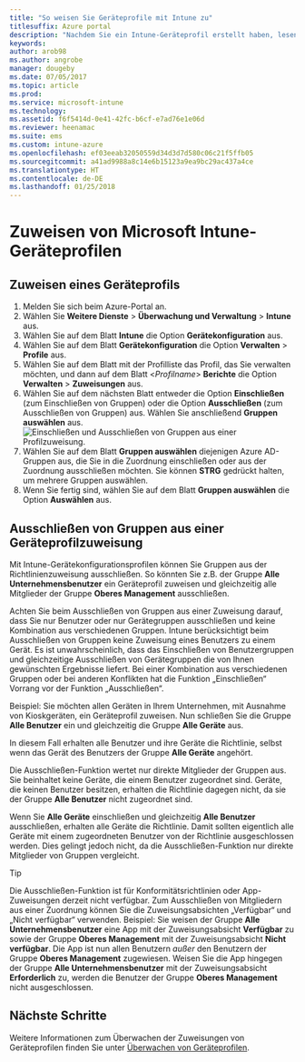 ```yaml
---
title: "So weisen Sie Geräteprofile mit Intune zu"
titlesuffix: Azure portal
description: "Nachdem Sie ein Intune-Geräteprofil erstellt haben, lesen Sie dieses Thema, um zu erfahren, wie Sie es Geräten zuweisen."
keywords: 
author: arob98
ms.author: angrobe
manager: dougeby
ms.date: 07/05/2017
ms.topic: article
ms.prod: 
ms.service: microsoft-intune
ms.technology: 
ms.assetid: f6f5414d-0e41-42fc-b6cf-e7ad76e1e06d
ms.reviewer: heenamac
ms.suite: ems
ms.custom: intune-azure
ms.openlocfilehash: ef03eeab32050559d34d3d7d580c06c21f5ffb05
ms.sourcegitcommit: a41ad9988a8c14e6b15123a9ea9bc29ac437a4ce
ms.translationtype: HT
ms.contentlocale: de-DE
ms.lasthandoff: 01/25/2018
---
```

# <a name="how-to-assign-microsoft-intune-device-profiles"></a>Zuweisen von Microsoft Intune-Geräteprofilen

## <a name="assign-a-device-profile"></a>Zuweisen eines Geräteprofils

1. Melden Sie sich beim Azure-Portal an.
2. Wählen Sie **Weitere Dienste** > **Überwachung und Verwaltung** > **Intune** aus.
3. Wählen Sie auf dem Blatt **Intune** die Option **Gerätekonfiguration** aus.
1. Wählen Sie auf dem Blatt **Gerätekonfiguration** die Option **Verwalten** > **Profile** aus.
2. Wählen Sie auf dem Blatt mit der Profilliste das Profil, das Sie verwalten möchten, und dann auf dem Blatt <*Profilname*> **Berichte** die Option **Verwalten** > **Zuweisungen** aus.
3. Wählen Sie auf dem nächsten Blatt entweder die Option **Einschließen** (zum Einschließen von Gruppen) oder die Option **Ausschließen** (zum Ausschließen von Gruppen) aus. Wählen Sie anschließend **Gruppen auswählen** aus.
![Einschließen und Ausschließen von Gruppen aus einer Profilzuweisung.](./media/group-include-exclude.png)
4. Wählen Sie auf dem Blatt **Gruppen auswählen** diejenigen Azure AD-Gruppen aus, die Sie in die Zuordnung einschließen oder aus der Zuordnung ausschließen möchten. Sie können **STRG** gedrückt halten, um mehrere Gruppen auswählen.
4. Wenn Sie fertig sind, wählen Sie auf dem Blatt **Gruppen auswählen** die Option **Auswählen** aus.



## <a name="how-to-exclude-groups-from-a-device-profile-assignment"></a>Ausschließen von Gruppen aus einer Geräteprofilzuweisung

Mit Intune-Gerätekonfigurationsprofilen können Sie Gruppen aus der Richtlinienzuweisung ausschließen. So könnten Sie z.B. der Gruppe **Alle Unternehmensbenutzer** ein Geräteprofil zuweisen und gleichzeitig alle Mitglieder der Gruppe **Oberes Management** ausschließen.

Achten Sie beim Ausschließen von Gruppen aus einer Zuweisung darauf, dass Sie nur Benutzer oder nur Gerätegruppen ausschließen und keine Kombination aus verschiedenen Gruppen. Intune berücksichtigt beim Ausschließen von Gruppen keine Zuweisung eines Benutzers zu einem Gerät. Es ist unwahrscheinlich, dass das Einschließen von Benutzergruppen und gleichzeitige Ausschließen von Gerätegruppen die von Ihnen gewünschten Ergebnisse liefert. Bei einer Kombination aus verschiedenen Gruppen oder bei anderen Konflikten hat die Funktion „Einschließen“ Vorrang vor der Funktion „Ausschließen“.

Beispiel: Sie möchten allen Geräten in Ihrem Unternehmen, mit Ausnahme von Kioskgeräten, ein Geräteprofil zuweisen. Nun schließen Sie die Gruppe **Alle Benutzer** ein und gleichzeitig die Gruppe **Alle Geräte** aus.

In diesem Fall erhalten alle Benutzer und ihre Geräte die Richtlinie, selbst wenn das Gerät des Benutzers der Gruppe **Alle Geräte** angehört. 

Die Ausschließen-Funktion wertet nur direkte Mitglieder der Gruppen aus. Sie beinhaltet keine Geräte, die einem Benutzer zugeordnet sind. Geräte, die keinen Benutzer besitzen, erhalten die Richtlinie dagegen nicht, da sie der Gruppe **Alle Benutzer** nicht zugeordnet sind. 

Wenn Sie **Alle Geräte** einschließen und gleichzeitig **Alle Benutzer** ausschließen, erhalten alle Geräte die Richtlinie. Damit sollten eigentlich alle Geräte mit einem zugeordneten Benutzer von der Richtlinie ausgeschlossen werden. Dies gelingt jedoch nicht, da die Ausschließen-Funktion nur direkte Mitglieder von Gruppen vergleicht. 

>[!Tip]
>Die Ausschließen-Funktion ist für Konformitätsrichtlinien oder App-Zuweisungen derzeit nicht verfügbar. Zum Ausschließen von Mitgliedern aus einer Zuordnung können Sie die Zuweisungsabsichten „Verfügbar“ und „Nicht verfügbar“ verwenden. Beispiel: Sie weisen der Gruppe **Alle Unternehmensbenutzer** eine App mit der Zuweisungsabsicht **Verfügbar** zu sowie der Gruppe **Oberes Management** mit der Zuweisungsabsicht **Nicht verfügbar**. Die App ist nun allen Benutzern *außer* den Benutzern der Gruppe **Oberes Management** zugewiesen. Weisen Sie die App hingegen der Gruppe **Alle Unternehmensbenutzer** mit der Zuweisungsabsicht **Erforderlich** zu, werden die Benutzer der Gruppe **Oberes Management** nicht ausgeschlossen.
 
    
## <a name="next-steps"></a>Nächste Schritte
Weitere Informationen zum Überwachen der Zuweisungen von Geräteprofilen finden Sie unter [Überwachen von Geräteprofilen](device-profile-monitor.md).
